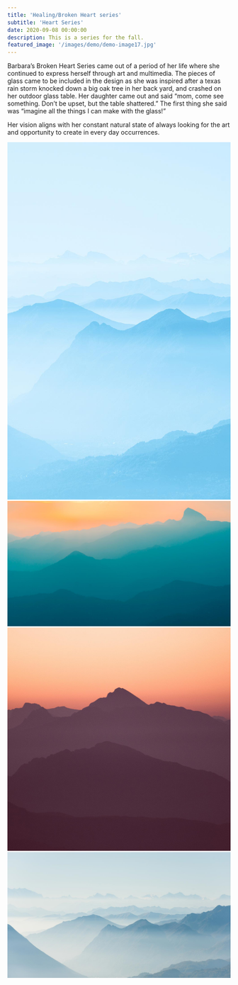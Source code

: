 ```yaml
---
title: 'Healing/Broken Heart series'
subtitle: 'Heart Series'
date: 2020-09-08 00:00:00
description: This is a series for the fall.
featured_image: '/images/demo/demo-image17.jpg'
---
```



Barbara’s Broken Heart Series came out of a period of her life where she continued to express herself through art and multimedia. The pieces of glass came to be included in the design as she was inspired after a texas rain storm knocked down a big oak tree in her back yard, and crashed on her outdoor glass table. Her daughter came out and said “mom, come see something. Don’t be upset, but the table shattered.” The first thing she said was “imagine all the things I can make with the glass!” 

Her vision aligns with her constant natural state of always looking for the art and opportunity to create in every day occurrences.


<div class="gallery" data-columns="3">
	<img src="/images/demo/demo-portrait.jpg">
	<img src="/images/demo/demo-landscape.jpg">
	<img src="/images/demo/demo-square.jpg">
	<img src="/images/demo/demo-landscape-2.jpg">
</div>
